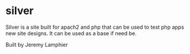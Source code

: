 # silver

Silver is a site built for apach2 and php that can be used to test php apps new site designs. It can be used as a base if need be.

Built by Jeremy Lamphier

